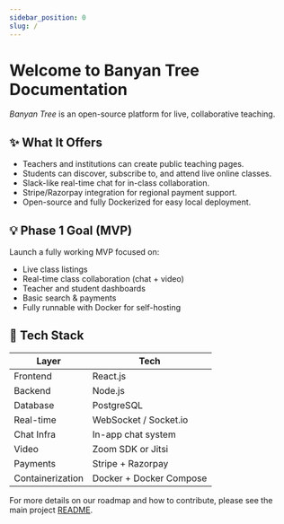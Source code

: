 ```yaml
---
sidebar_position: 0
slug: /
---
```


# Welcome to Banyan Tree Documentation

*Banyan Tree* is an open-source platform for live, collaborative teaching.

## ✨ What It Offers

- Teachers and institutions can create public teaching pages.
- Students can discover, subscribe to, and attend live online classes.
- Slack-like real-time chat for in-class collaboration.
- Stripe/Razorpay integration for regional payment support.
- Open-source and fully Dockerized for easy local deployment.

## 💡 Phase 1 Goal (MVP)

Launch a fully working MVP focused on:

- Live class listings
- Real-time class collaboration (chat + video)
- Teacher and student dashboards
- Basic search & payments
- Fully runnable with Docker for self-hosting

## 🔧 Tech Stack

| Layer            | Tech                        |
|------------------|-----------------------------|
| Frontend         | React.js                    |
| Backend          | Node.js                     |
| Database         | PostgreSQL                  |
| Real-time        | WebSocket / Socket.io       |
| Chat Infra       | In-app chat system          |
| Video            | Zoom SDK or Jitsi           |
| Payments         | Stripe + Razorpay           |
| Containerization | Docker + Docker Compose     |

For more details on our roadmap and how to contribute, please see the main project [README](https://github.com/banyan-tree/banyan/blob/main/README.md).
